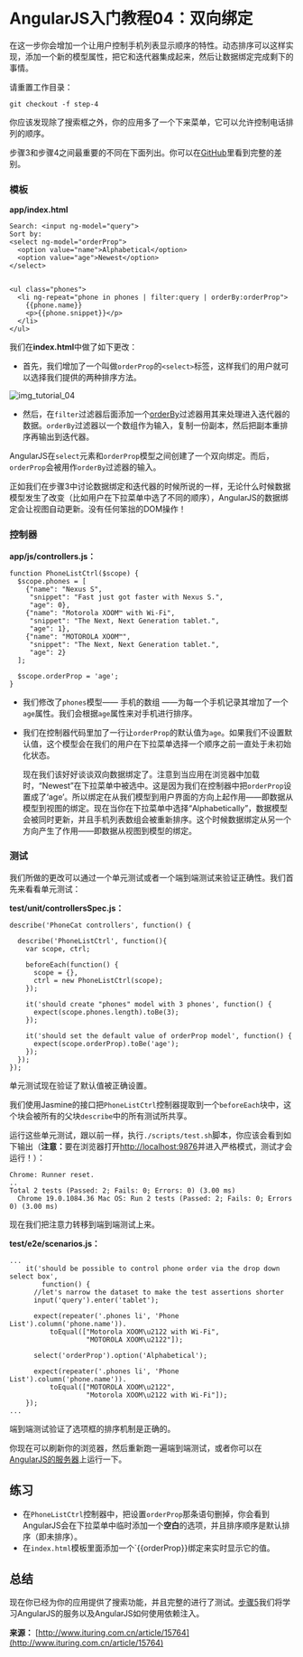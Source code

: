 # AngularJS入门教程04：双向绑定 #

<div class="post-text">
<p>在这一步你会增加一个让用户控制手机列表显示顺序的特性。动态排序可以这样实现，添加一个新的模型属性，把它和迭代器集成起来，然后让数据绑定完成剩下的事情。</p>

<p>请重置工作目录：</p>

<pre class="prettyprint"><code><span class="pln">git checkout </span><span class="pun">-</span><span class="pln">f step</span><span class="pun">-</span><span class="lit">4</span></code></pre>

<p>你应该发现除了搜索框之外，你的应用多了一个下来菜单，它可以允许控制电话排列的顺序。</p>

<p>步骤3和步骤4之间最重要的不同在下面列出。你可以在<a href="https://github.com/angular/angular-phonecat/compare/step-3...step-4">GitHub</a>里看到完整的差别。</p>

<h3>模板</h3>

<p><strong>app/index.html</strong></p>

<pre class="prettyprint"><code><span class="typ">Search</span><span class="pun">:</span><span class="pln"> </span><span class="pun">&lt;</span><span class="pln">input ng</span><span class="pun">-</span><span class="pln">model</span><span class="pun">=</span><span class="str">"query"</span><span class="pun">&gt;</span><span class="pln">
</span><span class="typ">Sort</span><span class="pln"> </span><span class="kwd">by</span><span class="pun">:</span><span class="pln">
</span><span class="pun">&lt;</span><span class="kwd">select</span><span class="pln"> ng</span><span class="pun">-</span><span class="pln">model</span><span class="pun">=</span><span class="str">"orderProp"</span><span class="pun">&gt;</span><span class="pln">
  </span><span class="pun">&lt;</span><span class="pln">option value</span><span class="pun">=</span><span class="str">"name"</span><span class="pun">&gt;</span><span class="typ">Alphabetical</span><span class="pun">&lt;</span><span class="str">/option&gt;
  &lt;option value="age"&gt;Newest&lt;/</span><span class="pln">option</span><span class="pun">&gt;</span><span class="pln">
</span><span class="pun">&lt;</span><span class="str">/select&gt;


&lt;ul class="phones"&gt;
  &lt;li ng-repeat="phone in phones | filter:query | orderBy:orderProp"&gt;
    {{phone.name}}
    &lt;p&gt;{{phone.snippet}}&lt;/</span><span class="pln">p</span><span class="pun">&gt;</span><span class="pln">
  </span><span class="pun">&lt;</span><span class="str">/li&gt;
&lt;/</span><span class="pln">ul</span><span class="pun">&gt;</span></code></pre>

<p>我们在<strong>index.html</strong>中做了如下更改：</p>

<ul>
<li>首先，我们增加了一个叫做<code>orderProp</code>的<code>&lt;select&gt;</code>标签，这样我们的用户就可以选择我们提供的两种排序方法。</li>
</ul>

<p><img src="http://docs.angularjs.org/img/tutorial/tutorial_04.png" alt="img_tutorial_04"></p>

<ul>
<li>然后，在<code>filter</code>过滤器后面添加一个<a href="http://docs.angularjs.org/api/ng.filter%3aorderBy" target="_blank">orderBy</a>过滤器用其来处理进入迭代器的数据。<code>orderBy</code>过滤器以一个数组作为输入，复制一份副本，然后把副本重排序再输出到迭代器。</li>
</ul>

<p>AngularJS在<code>select</code>元素和<code>orderProp</code>模型之间创建了一个双向绑定。而后，<code>orderProp</code>会被用作<code>orderBy</code>过滤器的输入。</p>

<p>正如我们在步骤3中讨论数据绑定和迭代器的时候所说的一样，无论什么时候数据模型发生了改变（比如用户在下拉菜单中选了不同的顺序），AngularJS的数据绑定会让视图自动更新。没有任何笨拙的DOM操作！</p>

<h3>控制器</h3>

<p><strong>app/js/controllers.js：</strong></p>

<pre class="prettyprint"><code><span class="kwd">function</span><span class="pln"> </span><span class="typ">PhoneListCtrl</span><span class="pun">(</span><span class="pln">$scope</span><span class="pun">)</span><span class="pln"> </span><span class="pun">{</span><span class="pln">
  $scope</span><span class="pun">.</span><span class="pln">phones </span><span class="pun">=</span><span class="pln"> </span><span class="pun">[</span><span class="pln">
    </span><span class="pun">{</span><span class="str">"name"</span><span class="pun">:</span><span class="pln"> </span><span class="str">"Nexus S"</span><span class="pun">,</span><span class="pln">
     </span><span class="str">"snippet"</span><span class="pun">:</span><span class="pln"> </span><span class="str">"Fast just got faster with Nexus S."</span><span class="pun">,</span><span class="pln">
     </span><span class="str">"age"</span><span class="pun">:</span><span class="pln"> </span><span class="lit">0</span><span class="pun">},</span><span class="pln">
    </span><span class="pun">{</span><span class="str">"name"</span><span class="pun">:</span><span class="pln"> </span><span class="str">"Motorola XOOM™ with Wi-Fi"</span><span class="pun">,</span><span class="pln">
     </span><span class="str">"snippet"</span><span class="pun">:</span><span class="pln"> </span><span class="str">"The Next, Next Generation tablet."</span><span class="pun">,</span><span class="pln">
     </span><span class="str">"age"</span><span class="pun">:</span><span class="pln"> </span><span class="lit">1</span><span class="pun">},</span><span class="pln">
    </span><span class="pun">{</span><span class="str">"name"</span><span class="pun">:</span><span class="pln"> </span><span class="str">"MOTOROLA XOOM™"</span><span class="pun">,</span><span class="pln">
     </span><span class="str">"snippet"</span><span class="pun">:</span><span class="pln"> </span><span class="str">"The Next, Next Generation tablet."</span><span class="pun">,</span><span class="pln">
     </span><span class="str">"age"</span><span class="pun">:</span><span class="pln"> </span><span class="lit">2</span><span class="pun">}</span><span class="pln">
  </span><span class="pun">];</span><span class="pln">

  $scope</span><span class="pun">.</span><span class="pln">orderProp </span><span class="pun">=</span><span class="pln"> </span><span class="str">'age'</span><span class="pun">;</span><span class="pln">
</span><span class="pun">}</span></code></pre>

<ul>
<li>我们修改了<code>phones</code>模型—— 手机的数组 ——为每一个手机记录其增加了一个<code>age</code>属性。我们会根据<code>age</code>属性来对手机进行排序。</li>
<li><p>我们在控制器代码里加了一行让<code>orderProp</code>的默认值为<code>age</code>。如果我们不设置默认值，这个模型会在我们的用户在下拉菜单选择一个顺序之前一直处于未初始化状态。</p>

<p>现在我们该好好谈谈双向数据绑定了。注意到当应用在浏览器中加载时，“Newest”在下拉菜单中被选中。这是因为我们在控制器中把<code>orderProp</code>设置成了‘age’。所以绑定在从我们模型到用户界面的方向上起作用——即数据从模型到视图的绑定。现在当你在下拉菜单中选择“Alphabetically”，数据模型会被同时更新，并且手机列表数组会被重新排序。这个时候数据绑定从另一个方向产生了作用——即数据从视图到模型的绑定。</p></li>
</ul>

<h3>测试</h3>

<p>我们所做的更改可以通过一个单元测试或者一个端到端测试来验证正确性。我们首先来看看单元测试：</p>

<p><strong>test/unit/controllersSpec.js：</strong></p>

<pre class="prettyprint"><code><span class="pln">describe</span><span class="pun">(</span><span class="str">'PhoneCat controllers'</span><span class="pun">,</span><span class="pln"> </span><span class="kwd">function</span><span class="pun">()</span><span class="pln"> </span><span class="pun">{</span><span class="pln">

  describe</span><span class="pun">(</span><span class="str">'PhoneListCtrl'</span><span class="pun">,</span><span class="pln"> </span><span class="kwd">function</span><span class="pun">(){</span><span class="pln">
    </span><span class="kwd">var</span><span class="pln"> scope</span><span class="pun">,</span><span class="pln"> ctrl</span><span class="pun">;</span><span class="pln">

    beforeEach</span><span class="pun">(</span><span class="kwd">function</span><span class="pun">()</span><span class="pln"> </span><span class="pun">{</span><span class="pln">
      scope </span><span class="pun">=</span><span class="pln"> </span><span class="pun">{},</span><span class="pln">
      ctrl </span><span class="pun">=</span><span class="pln"> </span><span class="kwd">new</span><span class="pln"> </span><span class="typ">PhoneListCtrl</span><span class="pun">(</span><span class="pln">scope</span><span class="pun">);</span><span class="pln">
    </span><span class="pun">});</span><span class="pln">

    it</span><span class="pun">(</span><span class="str">'should create "phones" model with 3 phones'</span><span class="pun">,</span><span class="pln"> </span><span class="kwd">function</span><span class="pun">()</span><span class="pln"> </span><span class="pun">{</span><span class="pln">
      expect</span><span class="pun">(</span><span class="pln">scope</span><span class="pun">.</span><span class="pln">phones</span><span class="pun">.</span><span class="pln">length</span><span class="pun">).</span><span class="pln">toBe</span><span class="pun">(</span><span class="lit">3</span><span class="pun">);</span><span class="pln">
    </span><span class="pun">});</span><span class="pln">

    it</span><span class="pun">(</span><span class="str">'should set the default value of orderProp model'</span><span class="pun">,</span><span class="pln"> </span><span class="kwd">function</span><span class="pun">()</span><span class="pln"> </span><span class="pun">{</span><span class="pln">
      expect</span><span class="pun">(</span><span class="pln">scope</span><span class="pun">.</span><span class="pln">orderProp</span><span class="pun">).</span><span class="pln">toBe</span><span class="pun">(</span><span class="str">'age'</span><span class="pun">);</span><span class="pln">
    </span><span class="pun">});</span><span class="pln">
  </span><span class="pun">});</span><span class="pln">
</span><span class="pun">});</span></code></pre>

<p>单元测试现在验证了默认值被正确设置。</p>

<p>我们使用Jasmine的接口把<code>PhoneListCtrl</code>控制器提取到一个<code>beforeEach</code>块中，这个块会被所有的父块<code>describe</code>中的所有测试所共享。</p>

<p>运行这些单元测试，跟以前一样，执行<code>./scripts/test.sh</code>脚本，你应该会看到如下输出（<strong>注意：</strong>要在浏览器打开<a href="http://localhost:9876" target="_blank">http://localhost:9876</a>并进入严格模式，测试才会运行！）：</p>

<pre class="prettyprint"><code><span class="typ">Chrome</span><span class="pun">:</span><span class="pln"> </span><span class="typ">Runner</span><span class="pln"> reset</span><span class="pun">.</span><span class="pln">
</span><span class="pun">..</span><span class="pln">
</span><span class="typ">Total</span><span class="pln"> </span><span class="lit">2</span><span class="pln"> tests </span><span class="pun">(</span><span class="typ">Passed</span><span class="pun">:</span><span class="pln"> </span><span class="lit">2</span><span class="pun">;</span><span class="pln"> </span><span class="typ">Fails</span><span class="pun">:</span><span class="pln"> </span><span class="lit">0</span><span class="pun">;</span><span class="pln"> </span><span class="typ">Errors</span><span class="pun">:</span><span class="pln"> </span><span class="lit">0</span><span class="pun">)</span><span class="pln"> </span><span class="pun">(</span><span class="lit">3.00</span><span class="pln"> ms</span><span class="pun">)</span><span class="pln">
  </span><span class="typ">Chrome</span><span class="pln"> </span><span class="lit">19.0</span><span class="pun">.</span><span class="lit">1084.36</span><span class="pln"> </span><span class="typ">Mac</span><span class="pln"> OS</span><span class="pun">:</span><span class="pln"> </span><span class="typ">Run</span><span class="pln"> </span><span class="lit">2</span><span class="pln"> tests </span><span class="pun">(</span><span class="typ">Passed</span><span class="pun">:</span><span class="pln"> </span><span class="lit">2</span><span class="pun">;</span><span class="pln"> </span><span class="typ">Fails</span><span class="pun">:</span><span class="pln"> </span><span class="lit">0</span><span class="pun">;</span><span class="pln"> </span><span class="typ">Errors</span><span class="pln"> </span><span class="lit">0</span><span class="pun">)</span><span class="pln"> </span><span class="pun">(</span><span class="lit">3.00</span><span class="pln"> ms</span><span class="pun">)</span></code></pre>

<p>现在我们把注意力转移到端到端测试上来。</p>

<p><strong>test/e2e/scenarios.js：</strong></p>

<pre class="prettyprint"><code><span class="pun">...</span><span class="pln">
    it</span><span class="pun">(</span><span class="str">'should be possible to control phone order via the drop down select box'</span><span class="pun">,</span><span class="pln">
        </span><span class="kwd">function</span><span class="pun">()</span><span class="pln"> </span><span class="pun">{</span><span class="pln">
      </span><span class="com">//let's narrow the dataset to make the test assertions shorter</span><span class="pln">
      input</span><span class="pun">(</span><span class="str">'query'</span><span class="pun">).</span><span class="pln">enter</span><span class="pun">(</span><span class="str">'tablet'</span><span class="pun">);</span><span class="pln">

      expect</span><span class="pun">(</span><span class="pln">repeater</span><span class="pun">(</span><span class="str">'.phones li'</span><span class="pun">,</span><span class="pln"> </span><span class="str">'Phone List'</span><span class="pun">).</span><span class="pln">column</span><span class="pun">(</span><span class="str">'phone.name'</span><span class="pun">)).</span><span class="pln">
          toEqual</span><span class="pun">([</span><span class="str">"Motorola XOOM\u2122 with Wi-Fi"</span><span class="pun">,</span><span class="pln">
                   </span><span class="str">"MOTOROLA XOOM\u2122"</span><span class="pun">]);</span><span class="pln">

      </span><span class="kwd">select</span><span class="pun">(</span><span class="str">'orderProp'</span><span class="pun">).</span><span class="pln">option</span><span class="pun">(</span><span class="str">'Alphabetical'</span><span class="pun">);</span><span class="pln">

      expect</span><span class="pun">(</span><span class="pln">repeater</span><span class="pun">(</span><span class="str">'.phones li'</span><span class="pun">,</span><span class="pln"> </span><span class="str">'Phone List'</span><span class="pun">).</span><span class="pln">column</span><span class="pun">(</span><span class="str">'phone.name'</span><span class="pun">)).</span><span class="pln">
          toEqual</span><span class="pun">([</span><span class="str">"MOTOROLA XOOM\u2122"</span><span class="pun">,</span><span class="pln">
                   </span><span class="str">"Motorola XOOM\u2122 with Wi-Fi"</span><span class="pun">]);</span><span class="pln">
    </span><span class="pun">});</span><span class="pln">
</span><span class="pun">...</span></code></pre>

<p>端到端测试验证了选项框的排序机制是正确的。</p>

<p>你现在可以刷新你的浏览器，然后重新跑一遍端到端测试，或者你可以在<a href="http://angular.github.com/angular-phonecat/step-4/test/e2e/runner.html" target="_blank">AngularJS的服务器</a>上运行一下。</p>

<h2>练习</h2>

<ul>
<li>在<code>PhoneListCtrl</code>控制器中，把设置<code>orderProp</code>那条语句删掉，你会看到AngularJS会在下拉菜单中临时添加一个<strong>空白</strong>的选项，并且排序顺序是默认排序（即未排序）。</li>
<li>在<code>index.html</code>模板里面添加一个`{{orderProp}}绑定来实时显示它的值。</li>
</ul>

<h2>总结</h2>

<p>现在你已经为你的应用提供了搜索功能，并且完整的进行了测试。<a href="http://www.ituring.com.cn/article/15765">步骤5</a>我们将学习AngularJS的服务以及AngularJS如何使用依赖注入。</p>
                </div>

**来源：** [http://www.ituring.com.cn/article/15764](http://www.ituring.com.cn/article/15764)